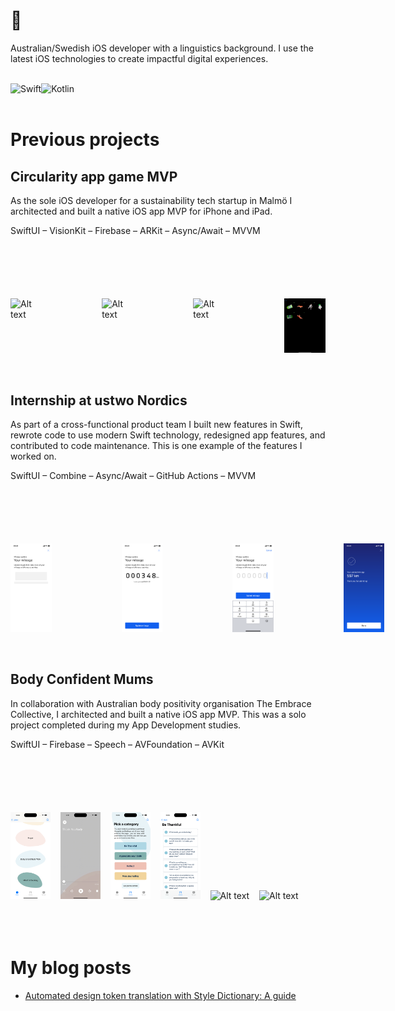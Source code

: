 # 👋

Australian/Swedish iOS developer with a linguistics background. I use the latest iOS technologies to create impactful digital experiences.

<br/>

<div>
  <img align="left" alt="Swift" src="https://img.shields.io/badge/Swift-F05138.svg?style=for-the-badge&logo=Swift&logoColor=white"/>
  <img align="left" alt="Kotlin" src="https://img.shields.io/badge/Kotlin-7F52FF.svg?style=for-the-badge&logo=Kotlin&logoColor=white"/>
</div>

<br/>
<br/>

# Previous projects

## Circularity app game MVP 
As the sole iOS developer for a sustainability tech startup in Malmö I architected and built a native iOS app MVP for iPhone and iPad. 

SwiftUI – VisionKit – Firebase – ARKit – Async/Await – MVVM

<div style="margin-top:100px; display:flex; column-gap: 100px">
  <img style="margin-right: 12px;" width=13% src="images/Falling-toys-GG.gif" alt="Alt text" title="Optional title"/>
  <img style="margin-right: 12px;" width=13% src="images/GG-AR.gif" alt="Alt text" title="Optional title"/>
  <img style="margin-right: 12px;" width=13% src="images/GG-scan.gif" alt="Alt text" title="Optional title"/>
  <img width=13% src="images/IMG_0223.PNG" alt="Alt text" title="Optional title"/>
</div>

<br/>
<br/>

## Internship at ustwo Nordics
As part of a cross-functional product team I built new features in Swift, rewrote code to use modern Swift technology, redesigned app features, and contributed to code maintenance. This is one example of the features I worked on.

SwiftUI – Combine – Async/Await – GitHub Actions – MVVM

<div style="margin-top:100px; display:flex; column-gap: 100px">
  <img style="margin-right: 12px;" width=13% src="images/SkeletonScreen.png" alt="Alt text" title="Optional title"/>
  <img style="margin-right: 12px;" width=13% src="images/YourMileage.png" alt="Alt text" title="Optional title"/>
  <img style="margin-right: 12px;" width=13% src="images/MilageInput.png" alt="Alt text" title="Optional title"/>
  <img width=13% src="images/Success.png" alt="Alt text" title="Optional title"/>
</div>

<br/>
<br/>

## Body Confident Mums
In collaboration with Australian body positivity organisation The Embrace Collective, I architected and built a native iOS app MVP. This was a solo project completed during my App Development studies.

SwiftUI – Firebase – Speech – AVFoundation – AVKit

<div style="margin-top:100px; display:flex; column-gap: 100px">
  <im style="margin-right: 12px;"g width=13% src="images/ListenTab.png" alt="Alt text" title="Optional title"/>
  <img style="margin-right: 12px;" width=13% src="images/Listen10minRecordings.png" alt="Alt text" title="Optional title"/>
  <img style="margin-right: 12px;" width=13% src="images/ThankYouBody-iPhone14Pro.gif" alt="Alt text" title="Optional title"/>
  <img style="margin-right: 12px;" width=13% src="images/JournalTabCategories.png" alt="Alt text" title="Optional title"/>
  <img style="margin-right: 12px;" width=13% src="images/JournalPromptsBeThankful.png" alt="Alt text" title="Optional title"/>
  <img style="margin-right: 12px;" width=13% src="images/JournalingSpeechToText-iPhone14Pro.gif" alt="Alt text" title="Optional title"/>
  <img width=13% src="images/BeKindChatbot-iPhone14Pro.gif" alt="Alt text" title="Optional title"/>
</div>

<br/>
<br/>


<br/>

# My blog posts

<!-- BLOG-POST-LIST:START -->
- [Automated design token translation with Style Dictionary: A guide](https://medium.com/@joyager/automated-design-token-translation-with-style-dictionary-2a8a3eab7e7c?source=rss-97bdfb24eaa1------2)
<!-- BLOG-POST-LIST:END -->


